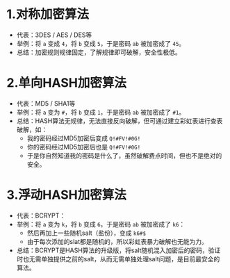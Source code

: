 # 1.对称加密算法

- 代表：3DES / AES / DES等
- 举例：将 `a` 变成 `4`，将 `b` 变成 `5`，于是密码 `ab` 被加密成了 `45`。
- 总结：加密规则规律固定，了解规律即可破解，安全性极低。

# 2.单向HASH加密算法
    
- 代表：MD5 / SHA1等
- 举例：将 `a` 变为 `#`，将 `b` 变成 `1`，于是密码 `ab` 被加密成了 `#1`。
- 总结：HASH算法无规律，无法直接反向破解，但可通过建立彩虹表进行查表破解，如：
    - 我的密码经过MD5加密后变成 `Q!#FV!#0G!`
    - 你的密码经过MD5加密后也是 `Q!#FV!#0G!`
    - 于是你自然知道我的密码是什么了，虽然破解费点时间，但也不是绝对的安全。

# 3.浮动HASH加密算法

- 代表：BCRYPT：
- 举例：将 `a` 变为 `k`，将 `b` 变成 `6`，于是密码 `ab` 被加密成了 `k6`：
    - 然后再加上一些随机salt（盐份），变成 `k6#$`
    - 由于每次添加的slat都是随机的，所以彩虹表暴力破解也无能为力。
- 总结：BCRYPT是HASH算法的升级版，将salt随机混入加密后的密码，验证时也无需单独提供之前的salt，从而无需单独处理salt问题，是目前最安全的算法。
   
    